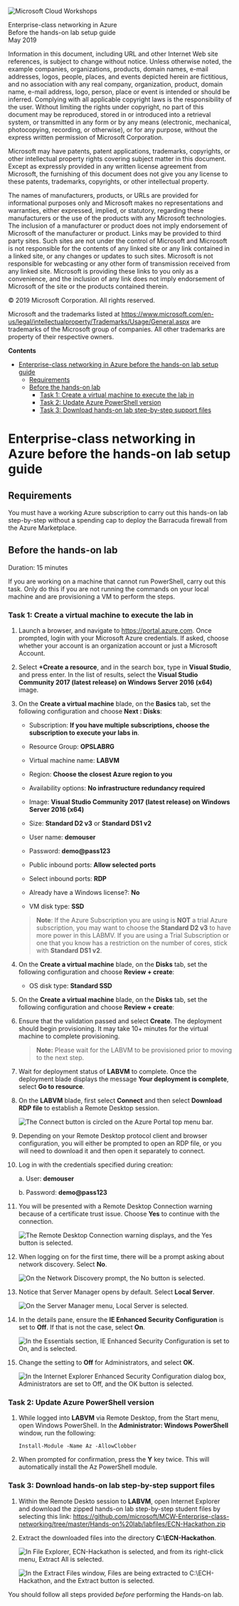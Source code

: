 ﻿![](https://github.com/Microsoft/MCW-Template-Cloud-Workshop/raw/master/Media/ms-cloud-workshop.png "Microsoft Cloud Workshops")

<div class="MCWHeader1">
Enterprise-class networking in Azure
</div>

<div class="MCWHeader2">
Before the hands-on lab setup guide
</div>

<div class="MCWHeader3">
May 2019
</div>


Information in this document, including URL and other Internet Web site references, is subject to change without notice. Unless otherwise noted, the example companies, organizations, products, domain names, e-mail addresses, logos, people, places, and events depicted herein are fictitious, and no association with any real company, organization, product, domain name, e-mail address, logo, person, place or event is intended or should be inferred. Complying with all applicable copyright laws is the responsibility of the user. Without limiting the rights under copyright, no part of this document may be reproduced, stored in or introduced into a retrieval system, or transmitted in any form or by any means (electronic, mechanical, photocopying, recording, or otherwise), or for any purpose, without the express written permission of Microsoft Corporation.

Microsoft may have patents, patent applications, trademarks, copyrights, or other intellectual property rights covering subject matter in this document. Except as expressly provided in any written license agreement from Microsoft, the furnishing of this document does not give you any license to these patents, trademarks, copyrights, or other intellectual property.

The names of manufacturers, products, or URLs are provided for informational purposes only and Microsoft makes no representations and warranties, either expressed, implied, or statutory, regarding these manufacturers or the use of the products with any Microsoft technologies. The inclusion of a manufacturer or product does not imply endorsement of Microsoft of the manufacturer or product. Links may be provided to third party sites. Such sites are not under the control of Microsoft and Microsoft is not responsible for the contents of any linked site or any link contained in a linked site, or any changes or updates to such sites. Microsoft is not responsible for webcasting or any other form of transmission received from any linked site. Microsoft is providing these links to you only as a convenience, and the inclusion of any link does not imply endorsement of Microsoft of the site or the products contained therein.

© 2019 Microsoft Corporation. All rights reserved.

Microsoft and the trademarks listed at <https://www.microsoft.com/en-us/legal/intellectualproperty/Trademarks/Usage/General.aspx> are trademarks of the Microsoft group of companies. All other trademarks are property of their respective owners.

**Contents**

<!-- TOC -->

- [Enterprise-class networking in Azure before the hands-on lab setup guide](#enterprise-class-networking-in-azure-before-the-hands-on-lab-setup-guide)
    - [Requirements](#requirements)
    - [Before the hands-on lab](#before-the-hands-on-lab)
        - [Task 1: Create a virtual machine to execute the lab in](#task-1-create-a-virtual-machine-to-execute-the-lab-in)
        - [Task 2: Update Azure PowerShell version](#task-2-update-azure-powershell-version)
        - [Task 3: Download hands-on lab step-by-step support files](#task-3-download-hands-on-lab-step-by-step-support-files)

<!-- /TOC -->

# Enterprise-class networking in Azure before the hands-on lab setup guide

## Requirements

You must have a working Azure subscription to carry out this hands-on lab step-by-step without a spending cap to deploy the Barracuda firewall from the Azure Marketplace.

## Before the hands-on lab

Duration: 15 minutes

If you are working on a machine that cannot run PowerShell, carry out this task. Only do this if you are not running the commands on your local machine and are provisioning a VM to perform the steps.

### Task 1: Create a virtual machine to execute the lab in

1.  Launch a browser, and navigate to <https://portal.azure.com>. Once prompted, login with your Microsoft Azure credentials. If asked, choose whether your account is an organization account or just a Microsoft Account.

1.  Select **+Create a resource**, and in the search box, type in **Visual Studio**, and press enter. In the list of results, select the **Visual Studio Community 2017 (latest release) on Windows Server 2016 (x64)** image.

1.  On the **Create a virtual machine** blade, on the **Basics** tab, set the following configuration and choose **Next : Disks**:

    -  Subscription: **If you have multiple subscriptions, choose the subscription to execute your labs in**.

    -  Resource Group: **OPSLABRG**

    -  Virtual machine name: **LABVM**

    -  Region: **Choose the closest Azure region to you**

    -  Availability options: **No infrastructure redundancy required**

    -  Image: **Visual Studio Community 2017 (latest release) on Windows Server 2016 (x64)**

    -  Size: **Standard D2 v3** or **Standard DS1 v2**

    -  User name: **demouser**

    -  Password: **demo\@pass123**

    -  Public inbound ports: **Allow selected ports**

    -  Select inbound ports: **RDP**

    -  Already have a Windows license?: **No**

    -  VM disk type: **SSD**

    >**Note**: If the Azure Subscription you are using is **NOT** a trial Azure subscription, you may want to choose the **Standard D2 v3** to have more power in this LABMV. If you are using a Trial Subscription or one that you know has a restriction on the number of cores, stick with **Standard DS1 v2**.

1.  On the **Create a virtual machine** blade, on the **Disks** tab, set the following configuration and choose **Review + create**:

    -  OS disk type: **Standard SSD**

1.  On the **Create a virtual machine** blade, on the **Disks** tab, set the following configuration and choose **Review + create**:

1.  Ensure that the validation passed and select **Create**. The deployment should begin provisioning. It may take 10+ minutes for the virtual machine to complete provisioning.

    >**Note:** Please wait for the LABVM to be provisioned prior to moving to the next step.

1.  Wait for deployment status of **LABVM** to complete. Once the deployment blade displays the message **Your deployment is complete**, select **Go to resource**. 

1.  On the **LABVM** blade, first select **Connect** and then select **Download RDP file** to establish a Remote Desktop session.

    ![The Connect button is circled on the Azure Portal top menu bar.](images/Setup/image13.png "Azure Portal")

1.  Depending on your Remote Desktop protocol client and browser configuration, you will either be prompted to open an RDP file, or you will need to download it and then open it separately to connect.

1.  Log in with the credentials specified during creation:

    a.  User: **demouser**

    b.  Password: **demo\@pass123**

1.  You will be presented with a Remote Desktop Connection warning because of a certificate trust issue. Choose **Yes** to continue with the connection.

    ![The Remote Desktop Connection warning displays, and the Yes button is selected.](images/Setup/image14.png "Remote Desktop Connection warning")

1.  When logging on for the first time, there will be a prompt asking about network discovery. Select **No**.

    ![On the Network Discovery prompt, the No button is selected.](images/Setup/image15.png "Network Discovery prompt")

1.  Notice that Server Manager opens by default. Select **Local Server**.

    ![On the Server Manager menu, Local Server is selected.](images/Setup/image16.png "Server Manager menu")

1.  In the details pane, ensure the **IE Enhanced Security Configuration** is set to **Off**. If that is not the case, select **On**. 

    ![In the Essentials section, IE Enhanced Security Configuration is set to On, and is selected.](images/Setup/image17.png "Essentials section")

1.  Change the setting to **Off** for Administrators, and select **OK**.

    ![In the Internet Explorer Enhanced Security Configuration dialog box, Administrators are set to Off, and the OK button is selected.](images/Setup/image18.png "Internet Explorer Enhanced Security Configuration dialog box")

### Task 2: Update Azure PowerShell version

1.  While logged into **LABVM** via Remote Desktop, from the Start menu, open Windows PowerShell. In the **Administrator: Windows PowerShell** window, run the following:

    ```
    Install-Module -Name Az -AllowClobber
    ```

1.  When prompted for confirmation, press the **Y** key twice. This will automatically install the Az PowerShell module.

### Task 3: Download hands-on lab step-by-step support files

1.  Within the Remote Deskto session to **LABVM**, open Internet Explorer and download the zipped hands-on lab step-by-step student files by selecting this link: <https://github.com/microsoft/MCW-Enterprise-class-networking/tree/master/Hands-on%20lab/labfiles/ECN-Hackathon.zip>

1.  Extract the downloaded files into the directory **C:\\ECN-Hackathon**.

    ![In File Explorer, ECN-Hackathon is selected, and from its right-click menu, Extract All is selected.](images/Setup/image23.png "File Explorer")

    ![In the Extract Files window, Files are being extracted to C:\\ECH-Hackathon, and the Extract button is selected.](images/Setup/image24.png "Extract Files window")

You should follow all steps provided *before* performing the Hands-on lab.
